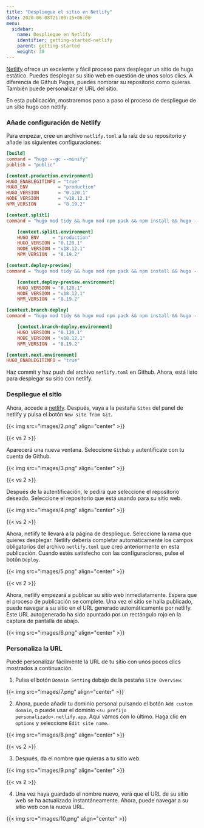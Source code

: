 ```yaml
---
title: "Despliegue el sitio en Netlify"
date: 2020-06-08T21:00:15+06:00
menu:
  sidebar:
    name: Despliegue en Netlify
    identifier: getting-started-netlify
    parent: getting-started
    weight: 30
---
```


[Netlify](https://www.netlify.com/) ofrece un excelente y fácil proceso para desplegar un sitio de hugo estático. Puedes desplegar su sitio web en cuestión de unos solos clics. A diferencia de Github Pages, puedes nombrar su repositorio como quieras. También puede personalizar el URL del sitio.

En esta publicación, mostraremos paso a paso el proceso de despliegue de un sitio hugo con netlify.

### Añade configuración de Netlify

Para empezar, cree un archivo `netlify.toml` a la raíz de su repositorio y añade las siguientes configuraciones:

```toml
[build]
command = "hugo --gc --minify"
publish = "public"

[context.production.environment]
HUGO_ENABLEGITINFO = "true"
HUGO_ENV           = "production"
HUGO_VERSION       = "0.120.1"
NODE_VERSION       = "v18.12.1"
NPM_VERSION        = "8.19.2"

[context.split1]
command = "hugo mod tidy && hugo mod npm pack && npm install && hugo --gc --minify --enableGitInfo"

    [context.split1.environment]
    HUGO_ENV     = "production"
    HUGO_VERSION = "0.120.1"
    NODE_VERSION = "v18.12.1"
    NPM_VERSION  = "8.19.2"

[context.deploy-preview]
command = "hugo mod tidy && hugo mod npm pack && npm install && hugo --gc --minify --buildFuture -b $DEPLOY_PRIME_URL"

    [context.deploy-preview.environment]
    HUGO_VERSION = "0.120.1"
    NODE_VERSION = "v18.12.1"
    NPM_VERSION  = "8.19.2"

[context.branch-deploy]
command = "hugo mod tidy && hugo mod npm pack && npm install && hugo --gc --minify -b $DEPLOY_PRIME_URL"

    [context.branch-deploy.environment]
    HUGO_VERSION = "0.120.1"
    NODE_VERSION = "v18.12.1"
    NPM_VERSION  = "8.19.2"

[context.next.environment]
HUGO_ENABLEGITINFO = "true"
```

Haz commit y haz push del archivo `netlify.toml` en Github. Ahora, está listo para desplegar su sitio con netlify.

### Despliegue el sitio

Ahora, accede a [netlify](https://www.netlify.com/). Después, vaya a la pestaña `Sites` del panel de netlify y pulsa el botón `New site from Git`.

{{< img src="images/2.png" align="center" >}}

{{< vs 2 >}}

Aparecerá una nueva ventana. Seleccione `Github` y autentificate con tu cuenta de Github.

{{< img src="images/3.png" align="center" >}}

{{< vs 2 >}}

Después de la autentificación, le pedirá que seleccione el repositorio deseado. Seleccione el repositorio que está usando para su sitio web.

{{< img src="images/4.png" align="center" >}}

{{< vs 2 >}}

Ahora, netlify te llevará a la página de despliegue. Seleccione la rama que quieres desplegar. Netlify debería completar automáticamente los campos obligatorios del archivo `netlify.toml` que creó anteriormente en esta publicación. Cuando estés satisfecho con las configuraciones, pulse el botón `Deploy`.

{{< img src="images/5.png" align="center" >}}

{{< vs 2 >}}

Ahora, netlify empezará a publicar su sitio web inmediatamente. Espera que el proceso de publicación se complete. Una vez el sitio se halla publicado, puede navegar a su sitio en el URL generado automáticamente por netlify. Este URL autogenerado ha sido apuntado por un rectángulo rojo en la captura de pantalla de abajo.

{{< img src="images/6.png" align="center" >}}

### Personaliza la URL

Puede personalizar fácilmente la URL de tu sitio con unos pocos clics mostrados a continuación.

1. Pulsa el botón `Domain Setting` debajo de la pestaña `Site Overview`.

{{< img src="images/7.png" align="center" >}}

2. Ahora, puede añadir tu dominio personal pulsando el botón `Add custom domain`, o puede usar el dominio `<su prefijo personalizado>.netlify.app`. Aquí vamos con lo último. Haga clic en `options` y seleccione `Edit site name`.

{{< img src="images/8.png" align="center" >}}

{{< vs 2 >}}

3. Después, da el nombre que quieras a tu sitio web.

{{< img src="images/9.png" align="center" >}}

{{< vs 2 >}}

4. Una vez haya guardado el nombre nuevo, verá que el URL de su sitio web se ha actualizado instantáneamente. Ahora, puede navegar a su sitio web con la nueva URL.

{{< img src="images/10.png" align="center" >}}
